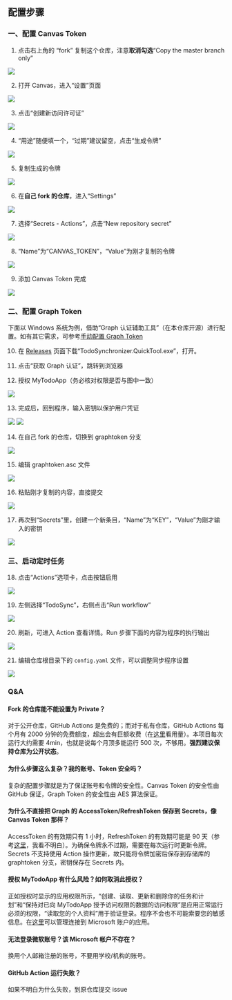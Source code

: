 ## 配置步骤
### 一、配置 Canvas Token

1. 点击右上角的 “fork” 复制这个仓库，注意**取消勾选**“Copy the master branch only”

![](https://s2.loli.net/2022/08/21/STBVjWhLsU6Dib1.png)

2. 打开 Canvas，进入“设置”页面

![](https://s2.loli.net/2022/08/21/bdnaM9jLhvCI4i3.png)

3. 点击“创建新访问许可证”

![](https://s2.loli.net/2022/08/21/FheNU1Rlz7X5cgS.png)

4. “用途”随便填一个，“过期”建议留空，点击“生成令牌”

![](https://s2.loli.net/2022/08/21/riymJ4DqvI2ZAPb.png)

5. 复制生成的令牌

![](https://s2.loli.net/2022/08/21/Eyej95vY3cCsVZT.png)

6. 在**自己 fork 的仓库**，进入“Settings”

![](https://s2.loli.net/2022/08/21/BuWYEbml4QsVUXq.png)

7. 选择“Secrets - Actions”，点击“New repository secret”

![](https://s2.loli.net/2022/08/21/FavMKjp4lGYIh6g.png)

8. “Name”为“CANVAS_TOKEN”，“Value”为刚才复制的令牌

![](https://s2.loli.net/2022/08/21/lNoKxvDZgFXWkyA.png)

9. 添加 Canvas Token 完成

![](https://s2.loli.net/2022/08/21/kULpJbrxvgEGzCQ.png)

### 二、配置 Graph Token

下面以 Windows 系统为例，借助“Graph 认证辅助工具”（在本仓库开源）进行配置。如有其它需求，可参考[手动配置 Graph Token](./graph-token-manually.md)

10. 在 [Releases](https://github.com/1357310795/TodoSynchronizer/releases) 页面下载“TodoSynchronizer.QuickTool.exe”，打开。

11. 点击“获取 Graph 认证”，跳转到浏览器

12. 授权 MyTodoApp（务必核对权限是否与图中一致）

![](https://s2.loli.net/2022/08/21/JiYnCMUPshc5RGd.png)

13. 完成后，回到程序，输入密钥以保护用户凭证

![](https://s2.loli.net/2022/09/14/EJFyfOw1AK6HL2P.png)
![](https://s2.loli.net/2022/09/14/Em9aWxLCMkZf23H.png)

14. 在自己 fork 的仓库，切换到 graphtoken 分支

![](https://s2.loli.net/2022/08/21/NzJRe4E5LSlYVGb.png)

15. 编辑 graphtoken.asc 文件

![](https://s2.loli.net/2022/09/14/6DLgz7mHQdVSnZ2.png)

16. 粘贴刚才复制的内容，直接提交

![](https://s2.loli.net/2022/08/21/fdGqptNy4FZc9Vz.png)

17. 再次到“Secrets”里，创建一个新条目，“Name”为“KEY”，“Value”为刚才输入的密钥

![](https://s2.loli.net/2022/09/14/4akGQOzVLH7nYvC.png)

### 三、启动定时任务

18. 点击“Actions”选项卡，点击按钮启用

![](https://s2.loli.net/2022/08/21/qtCnKdpPWRFNbgM.png)

19. 左侧选择“TodoSync”，右侧点击“Run workflow”

![](https://s2.loli.net/2022/08/21/2kcXUByTOaoLIiv.png)

20. 刷新，可进入 Action 查看详情。Run 步骤下面的内容为程序的执行输出

![](https://s2.loli.net/2022/08/21/kmUFi2YlMH1xbuK.png)

21. 编辑仓库根目录下的 `config.yaml` 文件，可以调整同步程序设置

![](https://s2.loli.net/2022/08/22/mcK5afDhRXSUCVM.png)

### Q&A
#### Fork 的仓库能不能设置为 Private？

对于公开仓库，GitHub Actions 是免费的；而对于私有仓库，GitHub Actions 每个月有 2000 分钟的免费额度，超出会有巨额收费（在[这里](https://github.com/settings/billing)看用量）。本项目每次运行大约需要 4min，也就是说每个月顶多能运行 500 次，不够用。**强烈建议保持仓库为公开状态**。

#### 为什么步骤这么复杂？我的账号、Token 安全吗？

复杂的配置步骤就是为了保证账号和令牌的安全性。Canvas Token 的安全性由 GitHub 保证，Graph Token 的安全性由 AES 算法保证。

#### 为什么不直接把 Graph 的 AccessToken/RefreshToken 保存到 Secrets，像 Canvas Token 那样？

AccessToken 的有效期只有 1 小时，RefreshToken 的有效期可能是 90 天（参考[这里](https://docs.microsoft.com/zh-cn/azure/active-directory/develop/active-directory-configurable-token-lifetimes#refresh-and-session-token-lifetime-policy-properties)，我看不明白）。为确保令牌永不过期，需要在每次运行时更新令牌。Secrets 不支持使用 Action 操作更新，故只能将令牌加密后保存到存储库的 graphtoken 分支，密钥保存在 Secrets 内。

#### 授权 MyTodoApp 有什么风险？如何取消此授权？

正如授权时显示的应用权限所示，“创建、读取、更新和删除你的任务和计划”和“保持对已向 MyTodoApp 授予访问权限的数据的访问权限”是应用正常运行必须的权限，“读取您的个人资料”用于验证登录。程序不会也不可能索要您的敏感信息。在[这里](https://account.live.com/consent/Manage)可以管理连接到 Microsoft 账户的应用。

#### 无法登录微软账号？该 Microsoft 帐户不存在？

换用个人邮箱注册的账号，不要用学校/机构的账号。

#### GitHub Action 运行失败？

如果不明白为什么失败，到原仓库提交 issue